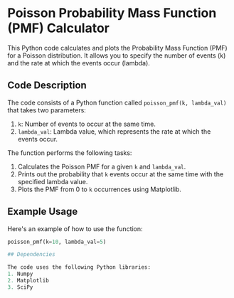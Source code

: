 # Poisson Probability Mass Function (PMF) Calculator

This Python code calculates and plots the Probability Mass Function (PMF) for a Poisson distribution. It allows you to specify the number of events (k) and the rate at which the events occur (lambda).

## Code Description

The code consists of a Python function called `poisson_pmf(k, lambda_val)` that takes two parameters:

1. `k`: Number of events to occur at the same time.
2. `lambda_val`: Lambda value, which represents the rate at which the events occur.

The function performs the following tasks:

1. Calculates the Poisson PMF for a given `k` and `lambda_val`.
2. Prints out the probability that `k` events occur at the same time with the specified lambda value.
3. Plots the PMF from 0 to `k` occurrences using Matplotlib.

## Example Usage

Here's an example of how to use the function:

```python
poisson_pmf(k=10, lambda_val=5)

## Dependencies

The code uses the following Python libraries:
1. Numpy
2. Matplotlib
3. SciPy
